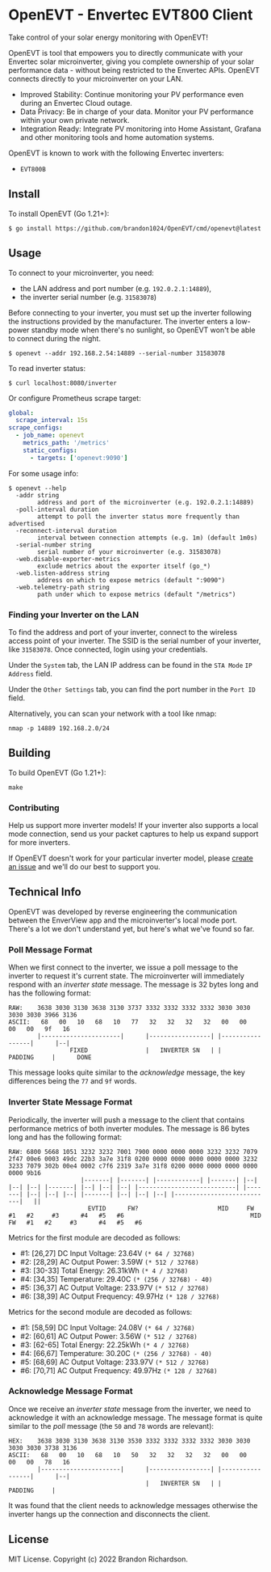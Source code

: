 # OpenEVT - Envertec EVT800 Client

Take control of your solar energy monitoring with OpenEVT!

OpenEVT is tool that empowers you to directly communicate with your Envertec
solar microinverter, giving you complete ownership of your solar performance
data - without being restricted to the Envertec APIs. OpenEVT connects directly
to your microinverter on your LAN.

- Improved Stability: Continue monitoring your PV performance even during an
  Envertec Cloud outage.
- Data Privacy: Be in charge of your data. Monitor your PV performance within
  your own private network.
- Integration Ready: Integrate PV monitoring into Home Assistant, Grafana and
  other monitoring tools and home automation systems.

OpenEVT is known to work with the following Envertec inverters:

- `EVT800B`

## Install

To install OpenEVT (Go 1.21+):

```shell
$ go install https://github.com/brandon1024/OpenEVT/cmd/openevt@latest
```

## Usage

To connect to your microinverter, you need:

- the LAN address and port number (e.g. `192.0.2.1:14889`),
- the inverter serial number (e.g. `31583078`)

Before connecting to your inverter, you must set up the inverter following the
instructions provided by the manufacturer. The inverter enters a low-power
standby mode when there's no sunlight, so OpenEVT won't be able to connect
during the night.

```shell
$ openevt --addr 192.168.2.54:14889 --serial-number 31583078
```

To read inverter status:

```shell
$ curl localhost:8080/inverter
```

Or configure Prometheus scrape target:

```yaml
global:
  scrape_interval: 15s
scrape_configs:
  - job_name: openevt
    metrics_path: '/metrics'
    static_configs:
      - targets: ['openevt:9090']
```

For some usage info:

```shell
$ openevt --help
  -addr string
        address and port of the microinverter (e.g. 192.0.2.1:14889)
  -poll-interval duration
        attempt to poll the inverter status more frequently than advertised
  -reconnect-interval duration
        interval between connection attempts (e.g. 1m) (default 1m0s)
  -serial-number string
        serial number of your microinverter (e.g. 31583078)
  -web.disable-exporter-metrics
        exclude metrics about the exporter itself (go_*)
  -web.listen-address string
        address on which to expose metrics (default ":9090")
  -web.telemetry-path string
        path under which to expose metrics (default "/metrics")
```

### Finding your Inverter on the LAN

To find the address and port of your inverter, connect to the wireless access
point of your inverter. The SSID is the serial number of your inverter, like
`31583078`. Once connected, login using your credentials.

Under the `System` tab, the LAN IP address can be found in the `STA Mode` `IP
Address` field.

Under the `Other Settings` tab, you can find the port number in the `Port ID`
field.

Alternatively, you can scan your network with a tool like nmap:

```shell
nmap -p 14889 192.168.2.0/24
```

## Building

To build OpenEVT (Go 1.21+):

```shell
make
```

### Contributing

Help us support more inverter models! If your inverter also supports a local
mode connection, send us your packet captures to help us expand support for more
inverters.

If OpenEVT doesn't work for your particular inverter model, please [create an
issue](https://github.com/brandon1024/OpenEVT/issues) and we'll do our best to
support you.

## Technical Info

OpenEVT was developed by reverse engineering the communication between the
EnverView app and the microinverter's local mode port. There's a lot we don't
understand yet, but here's what we've found so far.

### Poll Message Format

When we first connect to the inverter, we issue a poll message to the inverter
to request it's current state. The microinverter will immediately respond with
an _inverter state_ message. The message is 32 bytes long and has the following
format:

```
RAW:    3638 3030 3130 3638 3130 3737 3332 3332 3332 3332 3030 3030 3030 3030 3966 3136
ASCII:   68   00   10   68   10   77   32   32   32   32   00   00   00   00   9f   16
        |----------------------|      |-----------------| |-----------------|      |--|
                 FIXED                |   INVERTER SN   | |     PADDING     |      DONE
```

This message looks quite similar to the _acknowledge_ message, the key
differences being the `77` and `9f` words.

### Inverter State Message Format

Periodically, the inverter will push a message to the client that contains
performance metrics of both inverter modules. The message is 86 bytes long and
has the following format:

```
RAW: 6800 5668 1051 3232 3232 7001 7900 0000 0000 0000 3232 3232 7079 2f47 00e6 0003 49dc 22b3 3a7e 31f8 0200 0000 0000 0000 0000 0000 3232 3233 7079 302b 00e4 0002 c7f6 2319 3a7e 31f8 0200 0000 0000 0000 0000 0000 9b16
                    |-------| |-------| |------------| |-------| |--| |--| |--| |-------| |--| |--| |--| |---------------------------| |-------| |--| |--| |--| |-------| |--| |--| |--| |---------------------------|   ||
                      EVTID      FW?                      MID     FW   #1   #2     #3      #4   #5   #6                                   MID     FW   #1   #2     #3      #4   #5   #6
```

Metrics for the first module are decoded as follows:

- #1: [26,27] DC Input Voltage:    23.64V     `(* 64 / 32768)`
- #2: [28,29] AC Output Power:     3.59W      `(* 512 / 32768)`
- #3: [30-33] Total Energy:        26.31kWh   `(* 4 / 32768)`
- #4: [34,35] Temperature:         29.40C     `(* (256 / 32768) - 40)`
- #5: [36,37] AC Output Voltage:   233.97V    `(* 512 / 32768)`
- #6: [38,39] AC Output Frequency: 49.97Hz    `(* 128 / 32768)`

Metrics for the second module are decoded as follows:

- #1: [58,59] DC Input Voltage:    24.08V     `(* 64 / 32768)`
- #2: [60,61] AC Output Power:     3.56W      `(* 512 / 32768)`
- #3: [62-65] Total Energy:        22.25kWh   `(* 4 / 32768)`
- #4: [66,67] Temperature:         30.20C     `(* (256 / 32768) - 40)`
- #5: [68,69] AC Output Voltage:   233.97V    `(* 512 / 32768)`
- #6: [70,71] AC Output Frequency: 49.97Hz    `(* 128 / 32768)`

### Acknowledge Message Format

Once we receive an _inverter state_ message from the inverter, we need to
acknowledge it with an acknowledge message. The message format is quite similar
to the _poll_ message (the `50` and `78` words are relevant):

```
HEX:    3638 3030 3130 3638 3130 3530 3332 3332 3332 3332 3030 3030 3030 3030 3738 3136
ASCII:   68   00   10   68   10   50   32   32   32   32   00   00   00   00   78   16
        |----------------------|      |-----------------| |-----------------|      |--|
                                      |   INVERTER SN   | |     PADDING     |
```

It was found that the client needs to acknowledge messages otherwise the
inverter hangs up the connection and disconnects the client.

## License

MIT License. Copyright (c) 2022 Brandon Richardson.
